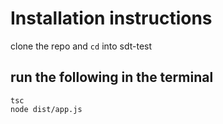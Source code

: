 # Installation instructions
clone the repo and `cd` into sdt-test

## run the following in the terminal
```
tsc
node dist/app.js
```